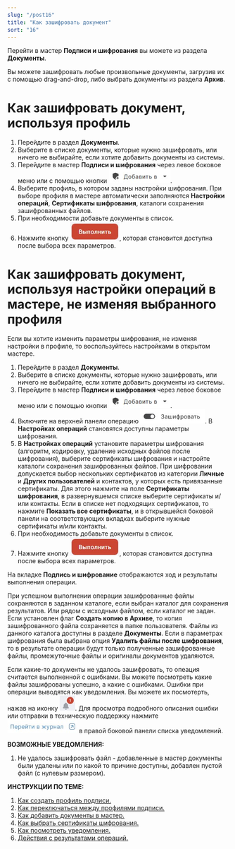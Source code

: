 ```yaml
---
slug: "/post16"
title: "Как зашифровать документ"
sort: "16"
---
```


Перейти в мастер **Подписи и шифрования** вы можете из раздела  **Документы**.

Вы можете зашифровать любые произвольные документы, загрузив их с помощью drag-and-drop, либо выбрать документы из раздела **Архив**.

#  Как зашифровать документ, используя профиль

1. Перейдите в раздел **Документы**.
2. Выберите в списке документы, которые нужно зашифровать, или ничего не выбирайте, если хотите добавить документы из системы.
3. Перейдите в мастер **Подписи и шифрования** через левое боковое меню  или с помощью кнопки ![add-to-button.jpg](./images/add-to-button.jpg "Добавить в").
4. Выберите профиль, в котором заданы настройки шифрования. 
При выборе профиля в мастере автоматически заполняются **Настройки операций**, **Сертификаты шифрования**, каталоги сохранения зашифрованных файлов.
5. При необходимости добавьте документы в список.
6. Нажмите кнопку ![execute-button.jpg](./images/execute-button.jpg "Выполнить"), которая становится доступна после выбора всех параметров.

#  Как зашифровать документ, используя настройки операций в мастере, не изменяя выбранного профиля
Если вы хотите изменить параметры шифрования, не изменяя настройки в профиле, то воспользуйтесь настройками в открытом мастере.

1. Перейдите в раздел **Документы**.
2. Выберите в списке документы, которые нужно зашифровать, или ничего не выбирайте, если хотите добавить документы из системы.
3. Перейдите в мастер **Подписи и шифрования** через левое боковое меню  или с помощью кнопки ![add-to-button.jpg](./images/add-to-button.jpg "Добавить в").
4. Включите на верхней панели операцию ![encrypt.jpg](./images/encrypt.jpg "Выполнить"). В **Настройках операций** становятся доступны параметры шифрования.
5. В **Настройках операций** установите параметры шифрования (алгоритм, кодировку, удаление исходных файлов после шифрования), выберите сертификаты шифрования и настройте каталоги сохранения зашифрованных файлов.
При шифровании допускается выбор нескольких сертификатов из категории **Личные** и **Других пользователей** и контактов, у которых есть привязанные сертификаты. Для этого нажмите на поле **Сертификаты шифрования**, в развернувшемся списке выберите сертификаты и/или контакты. Если в списке нет подходящих сертификатов, то нажмите **Показать все сертификаты**, и в открывшейся боковой панели на соответствующих вкладках выберите нужные сертификаты и/или контакты.
6. При необходимость добавьте документы в список.
7. Нажмите кнопку ![execute-button.jpg](./images/execute-button.jpg "Выполнить"), которая становится доступна после выбора всех параметров.

На вкладке **Подпись и шифрование** отображаются ход и результаты выполнения операции.

При успешном выполнении операции зашифрованные файлы сохраняются в заданном каталоге, если выбран каталог для сохранения результатов. Или рядом с исходным файлом, если каталог не задан.
Если установлен флаг **Создать копию в Архиве**, то копия зашифрованного файла сохраняется в папке пользователя. Файлы из данного каталога доступны в разделе **Документы**.
Если в параметрах шифрования была выбрана опция **Удалить файлы после шифрования**, то в результате операции будут только полученные зашифрованные файлы, промежуточные файлы и оригиналы документов удаляются.

Если какие-то документы не удалось зашифровать, то опеация считается выполненной с ошибками. Вы можете посмотреть какие файлы зашифрованы успешно, а какие с ошибками. 
Ошибки при операции выводятся как уведомления. Вы можете их посмотерть, нажав на иконку ![notifications-button.jpg](./images/notifications-button.jpg "События"). Для просмотра подробного описания ошибки или отправки в техническую поддержку нажмите ![to-log-button.jpg](./images/to-log-button.jpg "Перейти в журнал") в правой боковой панели списка уведомлений.

**ВОЗМОЖНЫЕ УВЕДОМЛЕНИЯ:**

1. Не удалось зашифровать файл - добавленные в мастер документы были удалены или по какой то причине доступны, добавлен пустой файл (с нулевым размером).

**ИНСТРУКЦИИ ПО ТЕМЕ:**

1. [Как создать профиль подписи.](docs\v3.0-Beta\004-documents\create-profile.md)
2. [Как переключаться между профилями подписи.](docs\v3.0-Beta\004-documents\select-profile.md)
3. [Как добавить документы в мастер.](docs\v3.0-Beta\004-documents\add-docs.md)
4. [Как выбрать сертификаты шифрования.](docs\v3.0-Beta\004-documents\select-cipher-certs.md)
5. [Как посмотреть уведомления.](docs\v3.0-Beta\007-cryptoarm\notifications.md)
6. [Действия с результатами операций.](docs\v3.0-Beta\004-documents\operations-result.md)